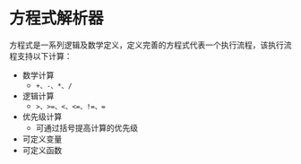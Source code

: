 

# 方程式解析器

方程式是一系列逻辑及数学定义，定义完善的方程式代表一个执行流程，该执行流程支持以下计算：

- 数学计算
  - `+、-、*、/`
- 逻辑计算
  - `>、>=、<、<=、!=、=`
- 优先级计算
  - 可通过括号提高计算的优先级
- 可定义变量
- 可定义函数
